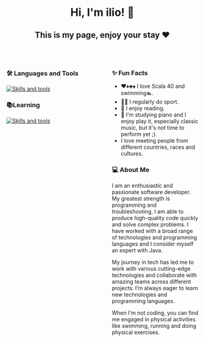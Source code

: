 

<h1 align="center">Hi, I'm ilio! 👋 </h1>
<h2 align="center">This is my page, enjoy your stay ❤️ </h2>
<br/>




<div style="display: flex; justify-content: space-between; align-items: flex-start; margin-top: 20px;">
   <!-- Left Column: Metrics -->
    <div style="flex: 1; max-width: 45%;">
<h3>🛠️ Languages and Tools</h3>
<p>
  <a href="https://skillicons.dev">
    <img src="https://skillicons.dev/icons?i=java,linux,git,jenkins,maven,spring&theme=light" alt="Skills and tools"/>
  </a>
</p>

<h3>📚Learning</h3>
<p>
  <a href="https://skillicons.dev">
    <img src="https://skillicons.dev/icons?i=python&theme=light" alt="Skills and tools"/>
  </a>
</p>
    </div>



<div style="flex: 1; max-width: 45%; text-align: left; margin-left: 20px;">
       

<h3>✨ Fun Facts</h3>
<ul>
<li>♥️♦️♣️♠️ I love Scala 40 and swimming🏊.</li>
<li>🏃🏻 I regularly do sport.</li>
<li>📖 I enjoy reading.</li>
<li>🎹 I'm studying piano and I enjoy play it, especially classic music, but it's not time to perform yet ;).</li>
<li>I love meeting people from different countries, races and cultures.</li>
</ul>

<h3>‍💻 About Me</h3>
<p>
I am an enthusiastic and passionate software developer. My greatest strength is programming and troubleshooting, I am able to produce high-quality code quickly and solve complex problems. 
I have worked with a broad range of technologies and programming languages and I consider myself an expert with Java.
</p>
<p>
My journey in tech has led me to work with various cutting-edge technologies and collaborate with amazing teams across different
projects. I’m always eager to learn new technologies and programming languages.
</p>
<p>
When I'm not coding, you can find me engaged in physical activities like swimming, running and doing physical exercises.
</p>
</div>
</div>
